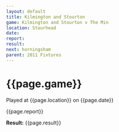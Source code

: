 ```yaml
---
layout: default
title: Kilmington and Stourton
game: Kilmington and Stourton v The Min
location: Stourhead
date: 
report: 
result:  
next: horningsham
parent: 2011 Fixtures
---
```


# {{page.game}}

Played at {{page.location}} on {{page.date}}

{{page.report}}

**Result:** {{page.result}}
